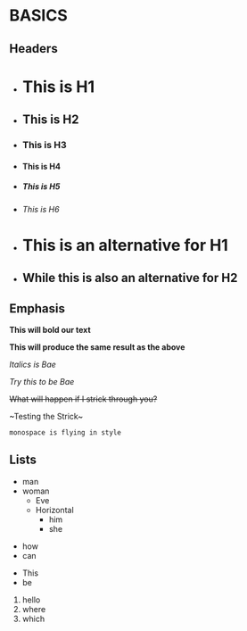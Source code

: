  BASICS
=======


Headers
-------
* # This is H1
* ## This is H2
* ### This is H3
* #### This is H4
* ##### This is H5
* ###### This is H6


* This is an alternative for H1
  =============================

* While this is also an alternative for H2
  ----------------------------------------

Emphasis
-------
**This will bold our text**

__This will produce the same result as the above__

*Italics is Bae*

_Try this to be Bae_

~~What will happen if I strick through you?~~

~Testing the Strick~

`monospace is flying in style`


Lists
-----

* man
* woman
  * Eve
  * Horizontal
    * him
    * she

+ how
+ can

- This
- be



1. hello
2. where
3. which
